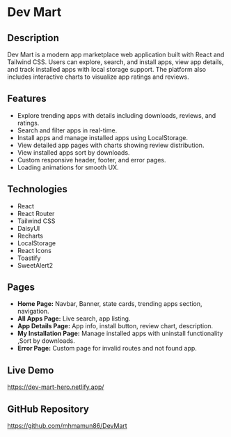 # Dev Mart

## Description

Dev Mart is a modern app marketplace web application built with React and
Tailwind CSS. Users can explore, search, and install apps, view app details, and
track installed apps with local storage support. The platform also includes
interactive charts to visualize app ratings and reviews.

## Features

- Explore trending apps with details including downloads, reviews, and ratings.
- Search and filter apps in real-time.
- Install apps and manage installed apps using LocalStorage.
- View detailed app pages with charts showing review distribution.
- View installed apps sort by downloads.
- Custom responsive header, footer, and error pages.
- Loading animations for smooth UX.

## Technologies

- React
- React Router
- Tailwind CSS
- DaisyUI
- Recharts
- LocalStorage
- React Icons
- Toastify
- SweetAlert2

## Pages

- **Home Page:** Navbar, Banner, state cards, trending apps section, navigation.
- **All Apps Page:** Live search, app listing.
- **App Details Page:** App info, install button, review chart, description.
- **My Installation Page:** Manage installed apps with uninstall functionality
  ,Sort by downloads.
- **Error Page:** Custom page for invalid routes and not found app.

## Live Demo

https://dev-mart-hero.netlify.app/

## GitHub Repository

https://github.com/mhmamun86/DevMart
